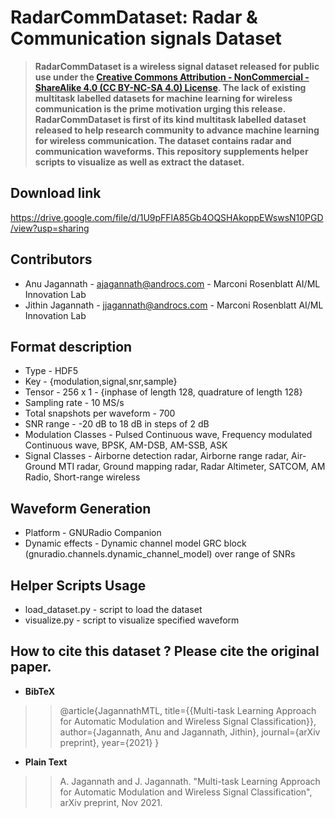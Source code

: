 # RadarCommDataset: Radar & Communication signals Dataset
> **RadarCommDataset is a wireless signal dataset released for public use under the [Creative Commons Attribution - NonCommercial - ShareAlike 4.0 (CC BY-NC-SA 4.0) License](https://creativecommons.org/licenses/by-nc-sa/4.0/). The lack of existing multitask labelled datasets for machine learning for wireless communication is the prime motivation urging this release. RadarCommDataset is first of its kind multitask labelled dataset released to help research community to advance machine learning for wireless communication. The dataset contains radar and communication waveforms. This repository supplements helper scripts to visualize as well as extract the dataset.**
## Download link
https://drive.google.com/file/d/1U9pFFlA85Gb4OQSHAkoppEWswsN10PGD/view?usp=sharing
## Contributors
* Anu Jagannath    - ajagannath@androcs.com - Marconi Rosenblatt AI/ML Innovation Lab
* Jithin Jagannath - jjagannath@androcs.com - Marconi Rosenblatt AI/ML Innovation Lab

## Format description
* Type - HDF5
* Key  - {modulation,signal,snr,sample}
* Tensor - 256 x 1 - {inphase of length 128, quadrature of length 128}
* Sampling rate - 10 MS/s
* Total snapshots per waveform - 700
* SNR range - -20 dB to 18 dB in steps of 2 dB
* Modulation Classes - Pulsed Continuous wave, Frequency modulated Continuous wave, BPSK, AM-DSB, AM-SSB, ASK
* Signal Classes -  Airborne detection radar, Airborne range radar, Air-Ground MTI radar, Ground mapping radar, Radar Altimeter, SATCOM, AM Radio, Short-range wireless

## Waveform Generation
* Platform - GNURadio Companion
* Dynamic effects - Dynamic channel model GRC block (gnuradio.channels.dynamic_channel_model) over range of SNRs
## Helper Scripts Usage
* load_dataset.py - script to load the dataset
* visualize.py    - script to visualize specified waveform

## How to cite this dataset ? Please cite the original paper.
* **BibTeX** 
> >  @article{JagannathMTL,
  title={{Multi-task Learning Approach for Automatic Modulation and Wireless Signal Classification}},
  author={Jagannath, Anu and Jagannath, Jithin},
  journal={arXiv preprint},
  year={2021}
} </br >
* **Plain Text** 
> > A. Jagannath and J. Jagannath. "Multi-task Learning Approach for Automatic Modulation and Wireless Signal Classification", arXiv preprint, Nov 2021.</br >


